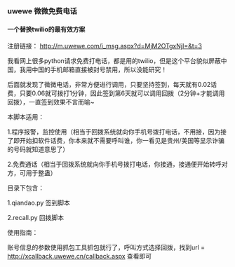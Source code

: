 ### uwewe 微微免费电话
#### 一个替换twilio的最有效方案
注册链接： http://m.uwewe.com/i_msg.aspx?d=MjM2OTgxNjI=&t=3

我看网上很多python请求免费打电话，都是用的twilio，但是这个平台貌似屏蔽中国，我用中国的手机邮箱直接被封号禁用，所以没能研究！

后面就发现了微微电话，非常方便进行调用，只要坚持签到，每天就有0.02话费，只要0.06就可拨打1分钟，因此签到第6天就可以调用回拨（2分钟+才能调用回拨），一直签到效果不言而喻~

本脚本适用：

1.程序报警，监控使用（相当于回拨系统就向你手机号拨打电话，不用接，因为接了即开始扣软件话费，你本来就不需要呼叫谁，你一看见是贵州/美国等显示诈骗的号码就知道意思了）

2.免费通话（相当于回拨系统就向你手机号拨打电话，你接通，接通便开始转呼对方，可用于整蛊）

目录下包含：

1.qiandao.py 签到脚本

2.recall.py 回拨脚本

使用指南：

账号信息的参数使用抓包工具抓包就行了，呼叫方式选择回拨，找到url = http://xcallback.uwewe.cn/callback.aspx 查看即可
